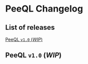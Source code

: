 # PeeQL Changelog

## List of releases
[PeeQL `v1.0` (_WIP_)](#peeql-v10-wip)

## PeeQL `v1.0` (_WIP_)